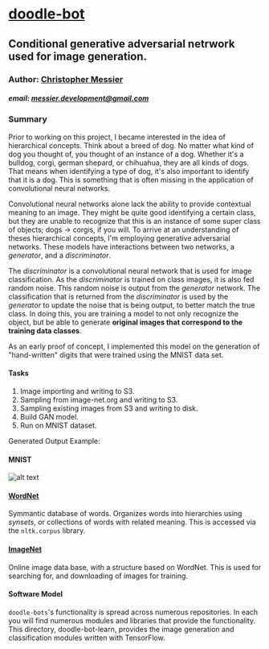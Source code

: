 # [doodle-bot](https://github.com/messiest/doodle-bot)
## Conditional generative adversarial netrwork used for image generation.

### Author: [Christopher Messier](messiest.github.io/)
##### email: [messier.development@gmail.com]()

### Summary
Prior to working on this project, I became interested in the idea of hierarchical concepts.
Think about a breed of dog.
No matter what kind of dog you thought of, you thought of an instance of a dog.
Whether it's a bulldog, corgi, german shepard, or chihuahua, they are all kinds of dogs.
That means when identifying a type of dog, it's also important to identify that it is a dog.
This is something that is often missing in the application of convolutional neural networks.

Convolutional neural networks alone lack the ability to provide contextual meaning to an image.
They might be quite good identifying a certain class, but they are unable to recognize that this is an instance of some super class of objects; dogs $\to$ corgis, if you will.
To arrive at an understanding of theses hierarchical concepts, I'm employing generative adversarial networks.
These models have interactions between two networks, a _generator_, and a _discriminator_.

The _discriminator_ is a convolutional neural network that is used for image classification.
As the _discriminator_ is trained on class images, it is also fed random noise.
This random noise is output from the _generator_ network.
The classification that is returned from the _discriminator_ is used by the _generator_ to update the noise that is being output, to better match the true class.
In doing this, you are training a model to not only recognize the object, but be able to generate __original images that correspond to the training data classes__.

As an early proof of concept, I implemented this model on the generation of "hand-written" digits that were trained using the MNIST data set.

#### Tasks
1. Image importing and writing to S3.
2. Sampling from image-net.org and writing to S3.
3. Sampling existing images from S3 and writing to disk.
4. Build GAN model.
5. Run on MNIST dataset.

Generated Output Example:

#### MNIST
![alt text](exmples/example_1.png "Logo Title Text 1")


#### [WordNet](http://www.nltk.org/howto/wordnet.html)
Symmantic database of words. Organizes words into hierarchies using _synsets_, or collections of words with related meaning.
This is accessed via the `nltk.corpus` library.


#### [ImageNet](https://image-net.org)
Online image data base, with a structure based on WordNet.
This is used for searching for, and downloading of images for training.


#### Software Model
`doodle-bots`'s functionality is spread across numerous repositories.
In each you will find numerous modules and libraries that provide the functionality.
This directory, doodle-bot-learn, provides the image generation and classification modules written with TensorFlow.

